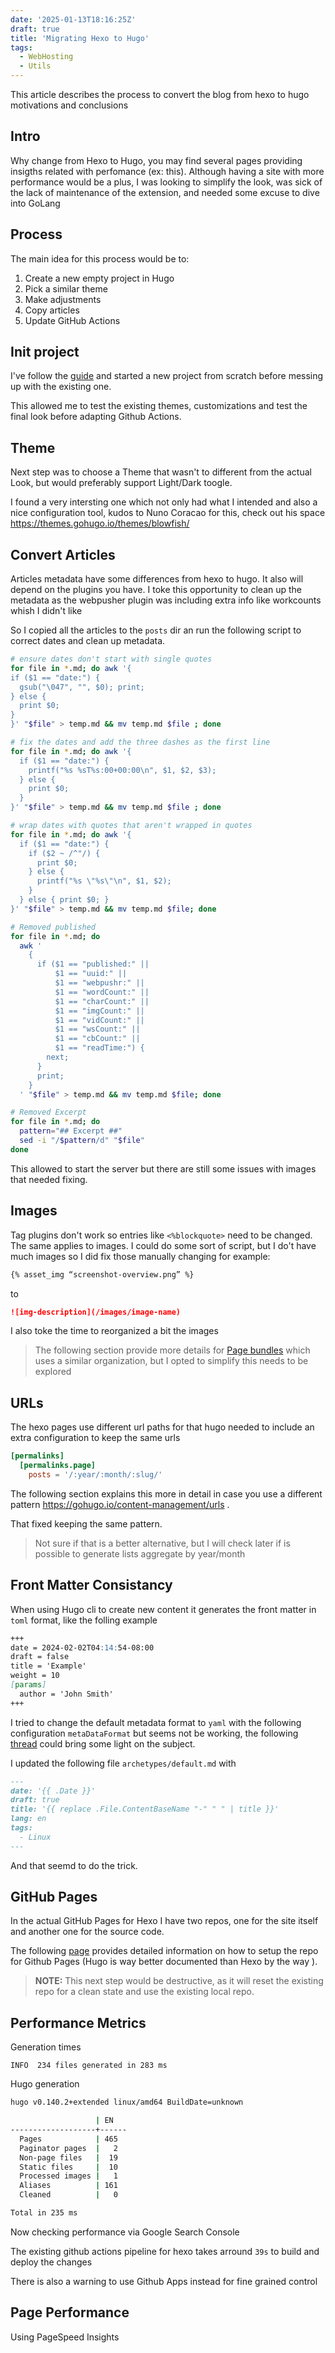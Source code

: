 ```yaml
---
date: '2025-01-13T18:16:25Z'
draft: true
title: 'Migrating Hexo to Hugo'
tags:
  - WebHosting
  - Utils
---
```


This article describes the process to convert the blog from hexo to hugo motivations and conclusions

## Intro ##

Why change from Hexo to Hugo, you may find several pages providing insigths related with perfomance (ex: this). Although having a site with more performance would be a plus, I was looking to simplify the look, was sick of the lack of maintenance of the extension, and needed some excuse to dive into GoLang

## Process ##

The main idea for this process would be to:

1. Create a new empty project in Hugo
2. Pick a similar theme
3. Make adjustments
4. Copy articles
5. Update GitHub Actions

## Init project ##

I've follow the [guide](https://gohugo.io/getting-started/quick-start/) and started a new project from scratch before messing up with the existing one.

This allowed me to test the existing themes, customizations and test the final look before adapting Github Actions.

## Theme ##

Next step was to choose a Theme that wasn't to different from the actual Look, but would preferably support Light/Dark toogle.

I found a very intersting one which not only had what I intended and also a nice configuration tool, kudos to Nuno Coracao for this, check out his space https://themes.gohugo.io/themes/blowfish/

## Convert Articles ##

Articles metadata have some differences from hexo to hugo. 
It also will depend on the plugins you have. I toke this opportunity to clean up the metadata as the webpusher plugin was including extra info like workcounts whish I didn't like 

So I copied all the articles to the `posts` dir an run the following script to correct dates and clean up metadata.

```sh
# ensure dates don't start with single quotes
for file in *.md; do awk '{
if ($1 == "date:") {
  gsub("\047", "", $0); print;
} else {
  print $0;
}
}' "$file" > temp.md && mv temp.md $file ; done

# fix the dates and add the three dashes as the first line
for file in *.md; do awk '{
  if ($1 == "date:") {
    printf("%s %sT%s:00+00:00\n", $1, $2, $3);
  } else {
    print $0;
  }
}' "$file" > temp.md && mv temp.md $file ; done

# wrap dates with quotes that aren't wrapped in quotes
for file in *.md; do awk '{
  if ($1 == "date:") {
    if ($2 ~ /^"/) {
      print $0;
    } else {
      printf("%s \"%s\"\n", $1, $2);
    }
  } else { print $0; }
}' "$file" > temp.md && mv temp.md $file; done

# Removed published
for file in *.md; do
  awk '
    {
      if ($1 == "published:" ||
          $1 == "uuid:" ||
          $1 == "webpushr:" ||
          $1 == "wordCount:" ||
          $1 == "charCount:" ||
          $1 == "imgCount:" ||
          $1 == "vidCount:" ||
          $1 == "wsCount:" ||
          $1 == "cbCount:" ||
          $1 == "readTime:") {
        next;
      }
      print;
    }
  ' "$file" > temp.md && mv temp.md $file; done

# Removed Excerpt
for file in *.md; do
  pattern="## Excerpt ##"
  sed -i "/$pattern/d" "$file"
done
```

This allowed to start the server but there are still some issues with images that needed fixing.

## Images ##

Tag plugins don't work so entries like `<%blockquote>` need to be changed. The same applies to images. I could do some sort of script, but I do't have much images so I did fix those manually changing for example:

```md
{% asset_img “screenshot-overview.png” %}
```

to

```md
![img-description](/images/image-name)
```

I also toke the time to reorganized a bit the images 

> The following section provide more details for [Page bundles](https://gohugo.io/content-management/page-bundles/) which uses a similar organization, but I opted to simplify this needs to be explored


## URLs ##

The hexo pages use different url paths for that hugo needed to include an extra configuration to keep the same urls

```toml
[permalinks]
  [permalinks.page]
    posts = '/:year/:month/:slug/'    
```

The following section explains this more in detail in case you use a different pattern https://gohugo.io/content-management/urls .

That fixed keeping the same pattern.

> Not sure if that is a better alternative, but I will check later if is possible to generate lists aggregate by year/month 

## Front Matter Consistancy ##

When using Hugo cli to create new content it generates the front matter in `toml` format, like the folling example

```md
+++
date = 2024-02-02T04:14:54-08:00
draft = false
title = 'Example'
weight = 10
[params]
  author = 'John Smith'
+++
```

I tried to change the default metadata format to `yaml` with the following configuration `metaDataFormat` but seems not be working, the following [thread](https://discourse.gohugo.io/t/why-front-matter-is-always-in-yaml-i-have-metadataformat-toml/9775/8) could bring some light on the subject.

I updated the following file `archetypes/default.md` with 

```md
---
date: '{{ .Date }}'
draft: true
title: '{{ replace .File.ContentBaseName "-" " " | title }}'
lang: en
tags:
  - Linux
---
```

And that seemd to do the trick.

## GitHub Pages ##

In the actual GitHub Pages for Hexo I have two repos, one for the site itself and another one for the source code.

The following [page](https://gohugo.io/hosting-and-deployment/hosting-on-github/) provides detailed information on how to setup the repo for Github Pages (Hugo is way better documented than Hexo by the way ). 


> **NOTE:** This next step would be destructive, as it will reset the existing repo for a clean state and use the existing local repo.

## Performance Metrics ##

Generation times

```
INFO  234 files generated in 283 ms
```

Hugo generation

```sh
hugo v0.140.2+extended linux/amd64 BuildDate=unknown

                   | EN   
-------------------+------
  Pages            | 465  
  Paginator pages  |   2  
  Non-page files   |  19  
  Static files     |  10  
  Processed images |   1  
  Aliases          | 161  
  Cleaned          |   0  

Total in 235 ms
```

Now checking performance via Google Search Console


The existing github actions pipeline for hexo takes arround `39s` to build and deploy the changes 

There is also a warning to use Github Apps instead for fine grained control

## Page Performance ##

Using PageSpeed Insights